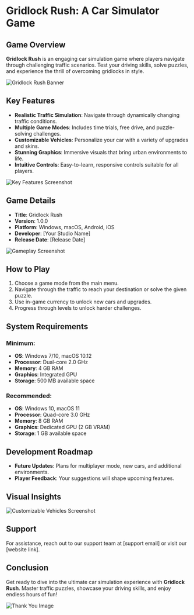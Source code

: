 # Gridlock Rush: A Car Simulator Game

## Game Overview

**Gridlock Rush** is an engaging car simulation game where players navigate through challenging traffic scenarios. Test your driving skills, solve puzzles, and experience the thrill of overcoming gridlocks in style.

![Gridlock Rush Banner](path/to/banner-image.png)

## Key Features

- **Realistic Traffic Simulation**: Navigate through dynamically changing traffic conditions.
- **Multiple Game Modes**: Includes time trials, free drive, and puzzle-solving challenges.
- **Customizable Vehicles**: Personalize your car with a variety of upgrades and skins.
- **Stunning Graphics**: Immersive visuals that bring urban environments to life.
- **Intuitive Controls**: Easy-to-learn, responsive controls suitable for all players.

![Key Features Screenshot](path/to/features-screenshot.png)

## Game Details

- **Title**: Gridlock Rush
- **Version**: 1.0.0
- **Platform**: Windows, macOS, Android, iOS
- **Developer**: [Your Studio Name]
- **Release Date**: [Release Date]

![Gameplay Screenshot](path/to/gameplay-screenshot.png)

## How to Play

1. Choose a game mode from the main menu.
2. Navigate through the traffic to reach your destination or solve the given puzzle.
3. Use in-game currency to unlock new cars and upgrades.
4. Progress through levels to unlock harder challenges.

## System Requirements

### Minimum:

- **OS**: Windows 7/10, macOS 10.12
- **Processor**: Dual-core 2.0 GHz
- **Memory**: 4 GB RAM
- **Graphics**: Integrated GPU
- **Storage**: 500 MB available space

### Recommended:

- **OS**: Windows 10, macOS 11
- **Processor**: Quad-core 3.0 GHz
- **Memory**: 8 GB RAM
- **Graphics**: Dedicated GPU (2 GB VRAM)
- **Storage**: 1 GB available space

## Development Roadmap

- **Future Updates**: Plans for multiplayer mode, new cars, and additional environments.
- **Player Feedback**: Your suggestions will shape upcoming features.

## Visual Insights

![Customizable Vehicles Screenshot](path/to/vehicles-screenshot.png)

## Support

For assistance, reach out to our support team at [support email] or visit our [website link].

## Conclusion

Get ready to dive into the ultimate car simulation experience with **Gridlock Rush**. Master traffic puzzles, showcase your driving skills, and enjoy endless hours of fun!

![Thank You Image](path/to/thank-you-image.png)
